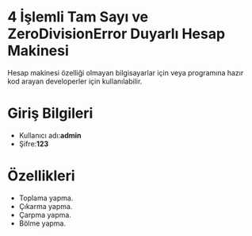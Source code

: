 # 4 İşlemli Tam Sayı ve ZeroDivisionError Duyarlı Hesap Makinesi
Hesap makinesi özelliği olmayan bilgisayarlar için veya programına hazır kod arayan developerler için kullanılabilir.



# Giriş Bilgileri

  - Kullanıcı adı:**admin**
  - Şifre:**123**
# Özellikleri

  - Toplama yapma.
  - Çıkarma yapma.
  - Çarpma yapma.
  - Bölme yapma.


